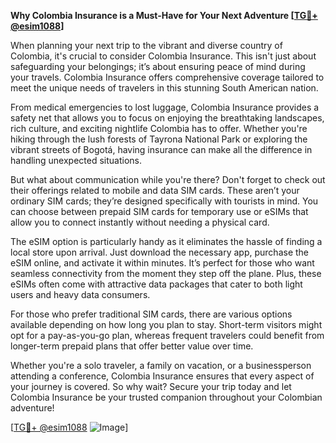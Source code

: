 **Why Colombia Insurance is a Must-Have for Your Next Adventure [[TG💪+ @esim1088](https://t.me/s/esim1088)]**

When planning your next trip to the vibrant and diverse country of Colombia, it's crucial to consider Colombia Insurance. This isn't just about safeguarding your belongings; it’s about ensuring peace of mind during your travels. Colombia Insurance offers comprehensive coverage tailored to meet the unique needs of travelers in this stunning South American nation.

From medical emergencies to lost luggage, Colombia Insurance provides a safety net that allows you to focus on enjoying the breathtaking landscapes, rich culture, and exciting nightlife Colombia has to offer. Whether you're hiking through the lush forests of Tayrona National Park or exploring the vibrant streets of Bogotá, having insurance can make all the difference in handling unexpected situations.

But what about communication while you're there? Don't forget to check out their offerings related to mobile and data SIM cards. These aren’t your ordinary SIM cards; they’re designed specifically with tourists in mind. You can choose between prepaid SIM cards for temporary use or eSIMs that allow you to connect instantly without needing a physical card. 

The eSIM option is particularly handy as it eliminates the hassle of finding a local store upon arrival. Just download the necessary app, purchase the eSIM online, and activate it within minutes. It’s perfect for those who want seamless connectivity from the moment they step off the plane. Plus, these eSIMs often come with attractive data packages that cater to both light users and heavy data consumers.

For those who prefer traditional SIM cards, there are various options available depending on how long you plan to stay. Short-term visitors might opt for a pay-as-you-go plan, whereas frequent travelers could benefit from longer-term prepaid plans that offer better value over time.

Whether you're a solo traveler, a family on vacation, or a businessperson attending a conference, Colombia Insurance ensures that every aspect of your journey is covered. So why wait? Secure your trip today and let Colombia Insurance be your trusted companion throughout your Colombian adventure!

[[TG💪+ @esim1088](https://t.me/s/esim1088) ![Image](https://i.postimg.cc/Y0z9fWf4/image.png)]